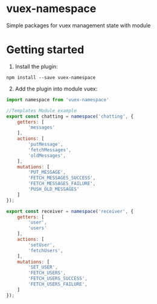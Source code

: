 # vuex-namespace

Simple packages for vuex management state with module

# Getting started

1. Install the plugin:

```
npm install --save vuex-namespace
```

2. Add the plugin into module vuex:

```javascript
import namespace from 'vuex-namespace'

//Templates Module example
export const chatting = namespace('chatting', {
    getters: [
        'messages'
    ],
    actions: [
        'putMessage',
        'fetchMessages',
        'oldMessages',
    ],
    mutations: [
        'PUT_MESSAGE',
        'FETCH_MESSAGES_SUCCESS',
        'FETCH_MESSAGES_FAILURE',
        'PUSH_OLD_MESSAGES'
    ]
});

export const receiver = namespace('receiver', {
    getters: [
        'user',
        'users'
    ],
    actions: [
        'setUser',
        'fetchUsers',
    ],
    mutations: [
        'SET_USER',
        'FETCH_USERS',
        'FETCH_USERS_SUCCESS',
        'FETCH_USERS_FAILURE',
    ]
});
```